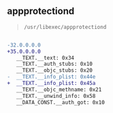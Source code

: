 ## appprotectiond

> `/usr/libexec/appprotectiond`

```diff

-32.0.0.0.0
+35.0.0.0.0
   __TEXT.__text: 0x34
   __TEXT.__auth_stubs: 0x10
   __TEXT.__objc_stubs: 0x20
-  __TEXT.__info_plist: 0x44e
+  __TEXT.__info_plist: 0x45a
   __TEXT.__objc_methname: 0x21
   __TEXT.__unwind_info: 0x58
   __DATA_CONST.__auth_got: 0x10

```
